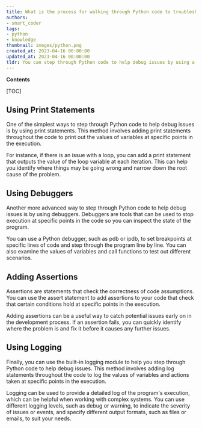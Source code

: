 ```yaml
---
title: What is the process for walking through Python code to troubleshoot problems?
authors:
- smart_coder
tags:
- python
- knowledge
thumbnail: images/python.png
created_at: 2023-04-16 00:00:00
updated_at: 2023-04-16 00:00:00
tldr: You can step through Python code to help debug issues by using a debugger, such as pdb or PyCharm`s debugger, to pause execution of the code at specific points and inspect the values of variables and data structures.
---
```


**Contents**

[TOC]

## Using Print Statements 

One of the simplest ways to step through Python code to help debug issues is by using print statements. This method involves adding print statements throughout the code to print out the values of variables at specific points in the execution. 

For instance, if there is an issue with a loop, you can add a print statement that outputs the value of the loop variable at each iteration. This can help you identify where things may be going wrong and narrow down the root cause of the problem. 

## Using Debuggers

Another more advanced way to step through Python code to help debug issues is by using debuggers. Debuggers are tools that can be used to stop execution at specific points in the code so you can inspect the state of the program. 

You can use a Python debugger, such as pdb or ipdb, to set breakpoints at specific lines of code and step through the program line by line. You can also examine the values of variables and call functions to test out different scenarios. 

## Adding Assertions 

Assertions are statements that check the correctness of code assumptions. You can use the assert statement to add assertions to your code that check that certain conditions hold at specific points in the execution. 

Adding assertions can be a useful way to catch potential issues early on in the development process. If an assertion fails, you can quickly identify where the problem is and fix it before it causes any further issues. 

## Using Logging 

Finally, you can use the built-in logging module to help you step through Python code to help debug issues. This method involves adding log statements throughout the code to log the values of variables and actions taken at specific points in the execution. 

Logging can be used to provide a detailed log of the program's execution, which can be helpful when working with complex systems. You can use different logging levels, such as debug or warning, to indicate the severity of issues or events, and specify different output formats, such as files or emails, to suit your needs.
